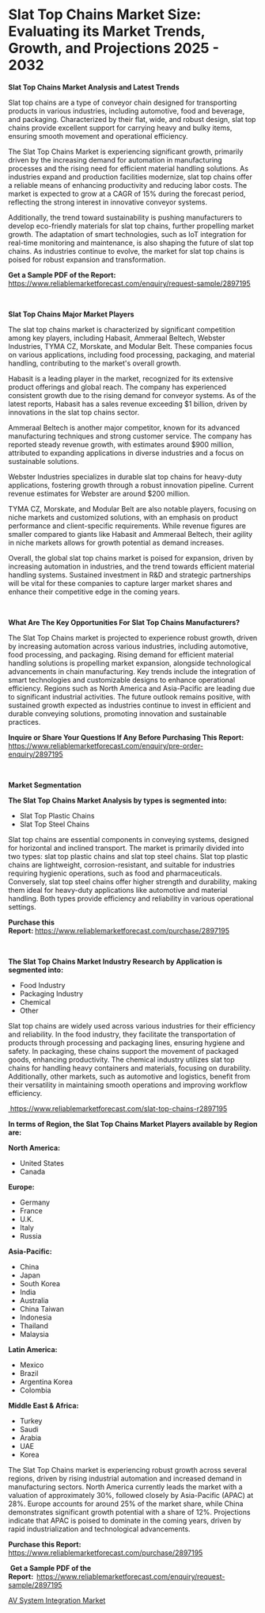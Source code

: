 <p><h1>Slat Top Chains Market Size: Evaluating its Market Trends, Growth, and Projections 2025 - 2032</h1></p><p><strong>Slat Top Chains Market Analysis and Latest Trends</strong></p>
<p><p>Slat top chains are a type of conveyor chain designed for transporting products in various industries, including automotive, food and beverage, and packaging. Characterized by their flat, wide, and robust design, slat top chains provide excellent support for carrying heavy and bulky items, ensuring smooth movement and operational efficiency.</p><p>The Slat Top Chains Market is experiencing significant growth, primarily driven by the increasing demand for automation in manufacturing processes and the rising need for efficient material handling solutions. As industries expand and production facilities modernize, slat top chains offer a reliable means of enhancing productivity and reducing labor costs. The market is expected to grow at a CAGR of 15% during the forecast period, reflecting the strong interest in innovative conveyor systems.</p><p>Additionally, the trend toward sustainability is pushing manufacturers to develop eco-friendly materials for slat top chains, further propelling market growth. The adaptation of smart technologies, such as IoT integration for real-time monitoring and maintenance, is also shaping the future of slat top chains. As industries continue to evolve, the market for slat top chains is poised for robust expansion and transformation.</p></p>
<p><strong>Get a Sample PDF of the Report:&nbsp;</strong> <a href="https://www.reliablemarketforecast.com/enquiry/request-sample/2897195?utm_campaign=3352&utm_medium=2&utm_source=Github&utm_content=ia&utm_term=15032025&utm_id=slat-top-chains">https://www.reliablemarketforecast.com/enquiry/request-sample/2897195</a></p>
<p>&nbsp;</p>
<p><strong>Slat Top Chains Major Market Players</strong></p>
<p><p>The slat top chains market is characterized by significant competition among key players, including Habasit, Ammeraal Beltech, Webster Industries, TYMA CZ, Morskate, and Modular Belt. These companies focus on various applications, including food processing, packaging, and material handling, contributing to the market's overall growth.</p><p>Habasit is a leading player in the market, recognized for its extensive product offerings and global reach. The company has experienced consistent growth due to the rising demand for conveyor systems. As of the latest reports, Habasit has a sales revenue exceeding $1 billion, driven by innovations in the slat top chains sector.</p><p>Ammeraal Beltech is another major competitor, known for its advanced manufacturing techniques and strong customer service. The company has reported steady revenue growth, with estimates around $900 million, attributed to expanding applications in diverse industries and a focus on sustainable solutions. </p><p>Webster Industries specializes in durable slat top chains for heavy-duty applications, fostering growth through a robust innovation pipeline. Current revenue estimates for Webster are around $200 million. </p><p>TYMA CZ, Morskate, and Modular Belt are also notable players, focusing on niche markets and customized solutions, with an emphasis on product performance and client-specific requirements. While revenue figures are smaller compared to giants like Habasit and Ammeraal Beltech, their agility in niche markets allows for growth potential as demand increases.</p><p>Overall, the global slat top chains market is poised for expansion, driven by increasing automation in industries, and the trend towards efficient material handling systems. Sustained investment in R&D and strategic partnerships will be vital for these companies to capture larger market shares and enhance their competitive edge in the coming years.</p></p>
<p>&nbsp;</p>
<p><strong>What Are The Key Opportunities For Slat Top Chains Manufacturers?</strong></p>
<p><p>The Slat Top Chains market is projected to experience robust growth, driven by increasing automation across various industries, including automotive, food processing, and packaging. Rising demand for efficient material handling solutions is propelling market expansion, alongside technological advancements in chain manufacturing. Key trends include the integration of smart technologies and customizable designs to enhance operational efficiency. Regions such as North America and Asia-Pacific are leading due to significant industrial activities. The future outlook remains positive, with sustained growth expected as industries continue to invest in efficient and durable conveying solutions, promoting innovation and sustainable practices.</p></p>
<p><strong>Inquire or Share Your Questions If Any Before Purchasing This Report:</strong> <a href="https://www.reliablemarketforecast.com/enquiry/pre-order-enquiry/2897195?utm_campaign=3352&utm_medium=2&utm_source=Github&utm_content=ia&utm_term=15032025&utm_id=slat-top-chains">https://www.reliablemarketforecast.com/enquiry/pre-order-enquiry/2897195</a></p>
<p>&nbsp;</p>
<p><strong>Market Segmentation</strong></p>
<p><strong>The Slat Top Chains Market Analysis by types is segmented into:</strong></p>
<p><ul><li>Slat Top Plastic Chains</li><li>Slat Top Steel Chains</li></ul></p>
<p><p>Slat top chains are essential components in conveying systems, designed for horizontal and inclined transport. The market is primarily divided into two types: slat top plastic chains and slat top steel chains. Slat top plastic chains are lightweight, corrosion-resistant, and suitable for industries requiring hygienic operations, such as food and pharmaceuticals. Conversely, slat top steel chains offer higher strength and durability, making them ideal for heavy-duty applications like automotive and material handling. Both types provide efficiency and reliability in various operational settings.</p></p>
<p><strong>Purchase this Report:&nbsp;</strong><a href="https://www.reliablemarketforecast.com/purchase/2897195?utm_campaign=3352&utm_medium=2&utm_source=Github&utm_content=ia&utm_term=15032025&utm_id=slat-top-chains">https://www.reliablemarketforecast.com/purchase/2897195</a></p>
<p>&nbsp;</p>
<p><strong>The Slat Top Chains Market Industry Research by Application is segmented into:</strong></p>
<p><ul><li>Food Industry</li><li>Packaging Industry</li><li>Chemical</li><li>Other</li></ul></p>
<p><p>Slat top chains are widely used across various industries for their efficiency and reliability. In the food industry, they facilitate the transportation of products through processing and packaging lines, ensuring hygiene and safety. In packaging, these chains support the movement of packaged goods, enhancing productivity. The chemical industry utilizes slat top chains for handling heavy containers and materials, focusing on durability. Additionally, other markets, such as automotive and logistics, benefit from their versatility in maintaining smooth operations and improving workflow efficiency.</p></p>
<p><a href="https://www.reliablemarketforecast.com/slat-top-chains-r2897195?utm_campaign=3352&utm_medium=2&utm_source=Github&utm_content=ia&utm_term=15032025&utm_id=slat-top-chains">&nbsp;https://www.reliablemarketforecast.com/slat-top-chains-r2897195</a></p>
<p><strong>In terms of Region, the Slat Top Chains Market Players available by Region are:</strong></p>
<p>
    <p> <strong> North America: </strong>
        <ul>
            <li>United States</li>
            <li>Canada</li>
        </ul>
        </p> 
    <p> <strong> Europe: </strong>
        <ul>
            <li>Germany</li>
            <li>France</li>
            <li>U.K.</li>
            <li>Italy</li>
            <li>Russia</li>
        </ul>
        </p> 
    <p> <strong> Asia-Pacific: </strong>
        <ul>
            <li>China</li>
            <li>Japan</li>
            <li>South Korea</li>
            <li>India</li>
            <li>Australia</li>
            <li>China Taiwan</li>
            <li>Indonesia</li>
            <li>Thailand</li>
            <li>Malaysia</li>
        </ul>
        </p> 
    <p> <strong> Latin America: </strong>
        <ul>
            <li>Mexico</li>
            <li>Brazil</li>
            <li>Argentina Korea</li>
            <li>Colombia</li>
        </ul>
        </p> 
    <p> <strong> Middle East & Africa: </strong>
        <ul>
            <li>Turkey</li>
            <li>Saudi</li>
            <li>Arabia</li>
            <li>UAE</li>
            <li>Korea</li>
        </ul>
    </p>
    </p>
<p><p>The Slat Top Chains market is experiencing robust growth across several regions, driven by rising industrial automation and increased demand in manufacturing sectors. North America currently leads the market with a valuation of approximately 30%, followed closely by Asia-Pacific (APAC) at 28%. Europe accounts for around 25% of the market share, while China demonstrates significant growth potential with a share of 12%. Projections indicate that APAC is poised to dominate in the coming years, driven by rapid industrialization and technological advancements.</p></p>
<p><strong>Purchase this Report: </strong><a href="https://www.reliablemarketforecast.com/purchase/2897195?utm_campaign=3352&utm_medium=2&utm_source=Github&utm_content=ia&utm_term=15032025&utm_id=slat-top-chains">https://www.reliablemarketforecast.com/purchase/2897195</a></p>
<p>&nbsp;<strong>Get a Sample PDF of the Report:&nbsp;&nbsp;</strong><a href="https://www.reliablemarketforecast.com/enquiry/request-sample/2897195?utm_campaign=3352&utm_medium=2&utm_source=Github&utm_content=ia&utm_term=15032025&utm_id=slat-top-chains">https://www.reliablemarketforecast.com/enquiry/request-sample/2897195</a></p>
<p><strong></strong></p>
<p><p><a href="https://github.com/shopovdjondo/Market-Research-Report-List-1/blob/main/av-system-integration-market.md?utm_campaign=3352&utm_medium=2&utm_source=Github&utm_content=ia&utm_term=15032025&utm_id=slat-top-chains">AV System Integration Market</a></p></p>